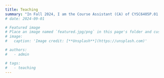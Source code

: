 ```yaml
---
title: Teaching
summary: "In Fall 2024, I am the Course Assistant (CA) of CYSC6405P.01: Information Hiding."
# date: 2024-09-01

# Featured image
# Place an image named `featured.jpg/png` in this page's folder and customize its options here.
# image:
#   caption: 'Image credit: [**Unsplash**](https://unsplash.com)'

# authors:
#   - admin

# tags:
#   - teaching
---
```

